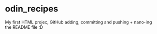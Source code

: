 # odin_recipes

My first HTML projec, GitHub adding, committing and pushing + nano-ing the README file :D 
